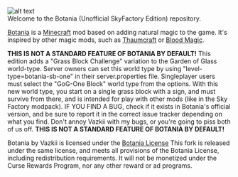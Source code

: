 ![alt text](https://github.com/LezChap/Botania/blob/master/web/img/logo.png "Botania")  
Welcome to the Botania (Unofficial SkyFactory Edition) repository.  

[Botania](http://botaniamod.net/) is a [Minecraft](https://minecraft.net/) mod based on adding natural magic to the game. It's inspired by other magic mods, such as [Thaumcraft](http://www.minecraftforum.net/topic/2011841-) or [Blood Magic](http://www.minecraftforum.net/topic/1899223-).

__THIS IS NOT A STANDARD FEATURE OF BOTANIA BY DEFAULT!__ 
This edition adds a "Grass Block Challenge" variation to the Garden of Glass world-type.  Server owners can set this world type by using "level-type=botania-sb-one" in their server.properties file.  Singleplayer users must select the "GoG-One Block" world type from the options.  With this new world type, you start on a single grass block with a sign, and must survive from there, and is intended for play with other mods (like in the Sky Factory modpack).  IF YOU FIND A BUG, check if it exists in Botania's official version, and be sure to report it in the correct issue tracker depending on what you find.  Don't annoy Vazkii with my bugs, or you're going to piss both of us off.
__THIS IS NOT A STANDARD FEATURE OF BOTANIA BY DEFAULT!__

Botania by Vazkii is licensed under the [Botania License](http://botaniamod.net/license.php)  This fork is released under the same license, and meets all provisions of the Botania License, including redistribution requirements.  It will not be monetized under the Curse Rewards Program, nor any other reward or ad programs.
